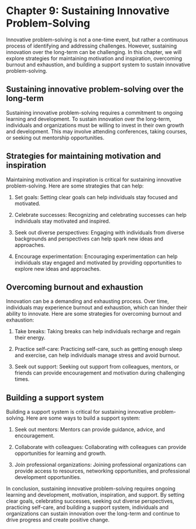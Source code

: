 Chapter 9: Sustaining Innovative Problem-Solving
================================================

Innovative problem-solving is not a one-time event, but rather a continuous process of identifying and addressing challenges. However, sustaining innovation over the long-term can be challenging. In this chapter, we will explore strategies for maintaining motivation and inspiration, overcoming burnout and exhaustion, and building a support system to sustain innovative problem-solving.

Sustaining innovative problem-solving over the long-term
--------------------------------------------------------

Sustaining innovative problem-solving requires a commitment to ongoing learning and development. To sustain innovation over the long-term, individuals and organizations must be willing to invest in their own growth and development. This may involve attending conferences, taking courses, or seeking out mentorship opportunities.

Strategies for maintaining motivation and inspiration
-----------------------------------------------------

Maintaining motivation and inspiration is critical for sustaining innovative problem-solving. Here are some strategies that can help:

1. Set goals: Setting clear goals can help individuals stay focused and motivated.

2. Celebrate successes: Recognizing and celebrating successes can help individuals stay motivated and inspired.

3. Seek out diverse perspectives: Engaging with individuals from diverse backgrounds and perspectives can help spark new ideas and approaches.

4. Encourage experimentation: Encouraging experimentation can help individuals stay engaged and motivated by providing opportunities to explore new ideas and approaches.

Overcoming burnout and exhaustion
---------------------------------

Innovation can be a demanding and exhausting process. Over time, individuals may experience burnout and exhaustion, which can hinder their ability to innovate. Here are some strategies for overcoming burnout and exhaustion:

1. Take breaks: Taking breaks can help individuals recharge and regain their energy.

2. Practice self-care: Practicing self-care, such as getting enough sleep and exercise, can help individuals manage stress and avoid burnout.

3. Seek out support: Seeking out support from colleagues, mentors, or friends can provide encouragement and motivation during challenging times.

Building a support system
-------------------------

Building a support system is critical for sustaining innovative problem-solving. Here are some ways to build a support system:

1. Seek out mentors: Mentors can provide guidance, advice, and encouragement.

2. Collaborate with colleagues: Collaborating with colleagues can provide opportunities for learning and growth.

3. Join professional organizations: Joining professional organizations can provide access to resources, networking opportunities, and professional development opportunities.

In conclusion, sustaining innovative problem-solving requires ongoing learning and development, motivation, inspiration, and support. By setting clear goals, celebrating successes, seeking out diverse perspectives, practicing self-care, and building a support system, individuals and organizations can sustain innovation over the long-term and continue to drive progress and create positive change.
